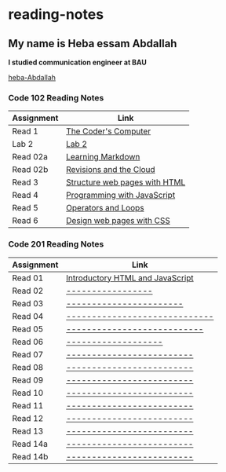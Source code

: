 # reading-notes

## My name is Heba essam Abdallah

**I studied communication engineer at BAU**

[heba-Abdallah](https://github.com/heba-Abdallah)

### Code 102 Reading Notes

| Assignment  | Link                                          |
| ----------- | --------------------------------------------- |
| Read 1      | [The Coder's Computer](102/read1.md)          |
| Lab 2       | [Lab 2](102/lab02.md)                         |
| Read 02a    | [Learning Markdown](102/read02a.md)           |
| Read 02b    | [Revisions and the Cloud](102/read02b.md)     |
| Read 3      | [Structure web pages with HTML](102/read3.md) |
| Read 4      | [Programming with JavaScript](102/read04a.md) |
| Read 5      | [Operators and Loops](102/read05.md)          |
| Read 6      | [Design web pages with CSS](102/read06.md)    |

### Code 201 Reading Notes

| Assignment  | Link                                                       |
| ----------- | ----------------------------------------------             |
| Read 01     | [Introductory HTML and JavaScript](201/read01.md)          |
| Read 02     | [-----------------](201/read02.md)                         |
| Read 03     | [-----------------------](201/read03.md)                   |
| Read 04     | [-----------------------------](201/read04.md)             |
| Read 05     | [---------------------------](201/read05.md)               |
| Read 06     | [-------------------](201/read06.md)                       |
| Read 07     | [-------------------------](201/read07.md)                 |
| Read 08     | [-------------------------](201/read08.md)                 |
| Read 09     | [-------------------------](201/read09.md)                 |
| Read 10     | [-------------------------](201/read10.md)                 |
| Read 11     | [-------------------------](201/read11.md)                 |
| Read 12     | [-------------------------](201/read12.md)                 |
| Read 13     | [-------------------------](201/read13.md)                 |
| Read 14a    | [-------------------------](201/read14a.md)                |
| Read 14b    | [-------------------------](201/read14b.md)                |
